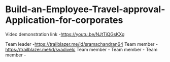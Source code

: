 # Build-an-Employee-Travel-approval-Application-for-corporates
Video demonstration link -https://youtu.be/NJtTiQGsKXg

Team leader -https://trailblazer.me/id/sramachandran64
Team member -https://trailblazer.me/id/svadivelc
Team member -
Team member -
Team member -

